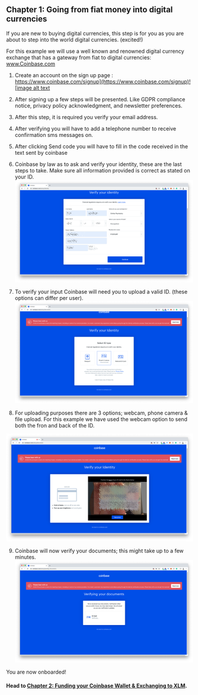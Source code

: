 ## Chapter 1: Going from fiat money into digital currencies

If you are new to buying digital currencies, this step is for you as you are about to step into the world digital currencies. (excited!)

For this example we will use a well known and renowned digital currency exchange that has a gateway from fiat to digital currencies: www.Coinbase.com

1. Create an account on the sign up page : [https://www.coinbase.com/signup](https://www.coinbase.com/signup)![image alt text](./img/xlm_solar_tft_manual_image_0.png)

2. After signing up a few steps will be presented. Like GDPR compliance notice, privacy policy acknowledgment, and newsletter preferences.


3. After this step, it is required you verify your email address.


4. After verifying you will have to add a telephone number to receive confirmation sms messages on.


5. After clicking Send code you will have to fill in the code received in the text sent by coinbase


6. Coinbase by law as to ask and verify your identity, these are the last steps to take.
Make sure all information provided is correct as stated on your ID.
![image alt text](./img/xlm_solar_tft_manual_image_5.png)

7. To verify your input Coinbase will need you to upload a valid ID. (these options can differ per user).
![image alt text](./img/xlm_solar_tft_manual_image_6.png)


8. For uploading purposes there are 3 options; webcam, phone camera & file upload. For this example we have used the webcam option to send both the fron and back of the ID.

![image alt text](./img/xlm_solar_tft_manual_image_7.png)

9. Coinbase will now verify your documents; this might take up to a few minutes.
![image alt text](./img/xlm_solar_tft_manual_image_8.png)

You are now onboarded!

#### Head to [Chapter 2: Funding your Coinbase Wallet & Exchanging to XLM](coinbase_funding_exchange.md).
